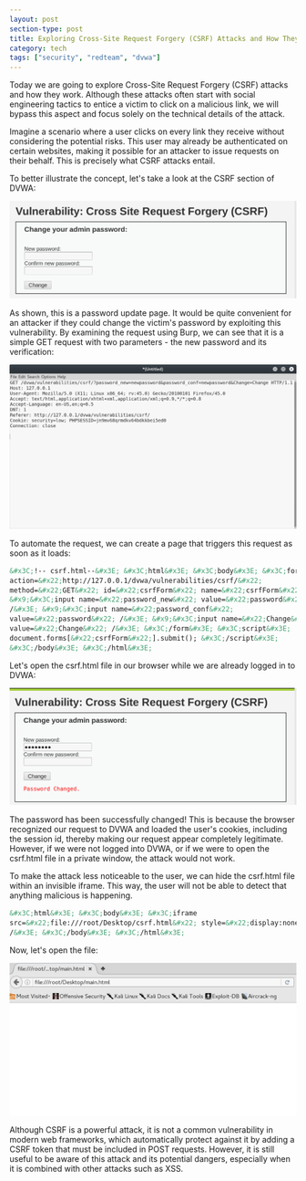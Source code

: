 ```yaml
---
layout: post
section-type: post
title: Exploring Cross-Site Request Forgery (CSRF) Attacks and How They Work
category: tech
tags: ["security", "redteam", "dvwa"]
---
```


Today we are going to explore Cross-Site Request Forgery (CSRF) attacks and how they work.
Although these attacks often start with social engineering tactics to entice a victim to click on a malicious link, we will bypass this aspect and focus solely on the technical details of the attack.

Imagine a scenario where a user clicks on every link they receive without considering the potential risks.
This user may already be authenticated on certain websites, making it possible for an attacker to issue requests on their behalf. This is precisely what CSRF attacks entail.

To better illustrate the concept, let's take a look at the CSRF section of DVWA:

![csrf](/img/posts/csrf/csrf-0.png)

As shown, this is a password update page. It would be quite convenient for an attacker if they could change the victim's password by exploiting this vulnerability.
By examining the request using Burp, we can see that it is a simple GET request with two parameters - the new password and its verification:

![csrf](/img/posts/csrf/csrf-1.png)

To automate the request, we can create a page that triggers this request as soon as it loads:

```html
&#x3C;!-- csrf.html--&#x3E; &#x3C;html&#x3E; &#x3C;body&#x3E; &#x3C;form
action=&#x22;http://127.0.0.1/dvwa/vulnerabilities/csrf/&#x22;
method=&#x22;GET&#x22; id=&#x22;csrfForm&#x22; name=&#x22;csrfForm&#x22;&#x3E;
&#x9;&#x3C;input name=&#x22;password_new&#x22; value=&#x22;password&#x22;
/&#x3E; &#x9;&#x3C;input name=&#x22;password_conf&#x22;
value=&#x22;password&#x22; /&#x3E; &#x9;&#x3C;input name=&#x22;Change&#x22;
value=&#x22;Change&#x22; /&#x3E; &#x3C;/form&#x3E; &#x3C;script&#x3E;
document.forms[&#x22;csrfForm&#x22;].submit(); &#x3C;/script&#x3E;
&#x3C;/body&#x3E; &#x3C;/html&#x3E;
```

Let's open the csrf.html file in our browser while we are already logged in to DVWA:

![csrf](/img/posts/csrf/csrf-2.png)

The password has been successfully changed! This is because the browser recognized our request to DVWA and loaded the user's cookies, including the session id, thereby making our request appear completely legitimate. However, if we were not logged into DVWA, or if we were to open the csrf.html file in a private window, the attack would not work.

To make the attack less noticeable to the user, we can hide the csrf.html file within an invisible iframe. This way, the user will not be able to detect that anything malicious is happening.

```html
&#x3C;html&#x3E; &#x3C;body&#x3E; &#x3C;iframe
src=&#x22;file:///root/Desktop/csrf.html&#x22; style=&#x22;display:none&#x22;
/&#x3E; &#x3C;/body&#x3E; &#x3C;/html&#x3E;
```

Now, let's open the file:

![csrf](/img/posts/csrf/csrf-3.png)

Although CSRF is a powerful attack, it is not a common vulnerability in modern web frameworks, which automatically protect against it by adding a CSRF token that must be included in POST requests. However, it is still useful to be aware of this attack and its potential dangers, especially when it is combined with other attacks such as XSS.
